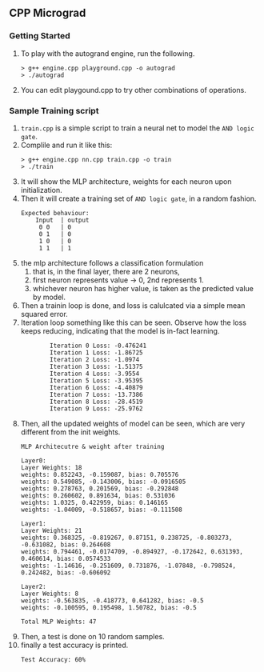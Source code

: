 ## CPP Micrograd

### Getting Started
1. To play with the autogrand engine, run the following.
    ```
    > g++ engine.cpp playground.cpp -o autograd
    > ./autograd
    ```
2. You can edit playgound.cpp to try other combinations of operations.

### Sample Training script
1. `train.cpp` is a simple script to train a neural net to model the `AND logic gate`.
2. Complile and run it like this:
    ```
    > g++ engine.cpp nn.cpp train.cpp -o train
    > ./train
    ```
3. It will show the MLP architecture, weights for each neuron upon initialization.
4. Then it will create a training set of `AND logic gate`, in a random fashion.
    ```
    Expected behaviour:
        Input  | output
         0 0   | 0
         0 1   | 0
         1 0   | 0
         1 1   | 1
    ```
5. the mlp architecture follows a classification formulation
    1. that is, in the final layer, there are 2 neurons,
    2. first neuron represents value -> 0, 2nd represents 1.
    3. whichever neuron has higher value, is taken as the predicted value by model.
6. Then a trainin loop is done, and loss is calulcated via a simple mean squared error.
7. Iteration loop something like this can be seen. Observe how the loss keeps reducing, indicating that the model is in-fact learning.
    ```Training loop:
            Iteration 0 Loss: -0.476241
            Iteration 1 Loss: -1.86725
            Iteration 2 Loss: -1.0974
            Iteration 3 Loss: -1.51375
            Iteration 4 Loss: -3.9554
            Iteration 5 Loss: -3.95395
            Iteration 6 Loss: -4.40879
            Iteration 7 Loss: -13.7386
            Iteration 8 Loss: -28.4519
            Iteration 9 Loss: -25.9762
    ```
8. Then, all the updated weights of model can be seen, which are very different from the init weights.
    ```
    MLP Architecutre & weight after training

    Layer0: 
    Layer Weights: 18   
    weights: 0.852243, -0.159087, bias: 0.705576
    weights: 0.549085, -0.143006, bias: -0.0916505
    weights: 0.278763, 0.201569, bias: -0.292848
    weights: 0.260602, 0.891634, bias: 0.531036
    weights: 1.0325, 0.422959, bias: 0.146165
    weights: -1.04009, -0.518657, bias: -0.111508

    Layer1: 
    Layer Weights: 21
    weights: 0.368325, -0.819267, 0.87151, 0.238725, -0.803273, -0.631082, bias: 0.264608
    weights: 0.794461, -0.0174709, -0.894927, -0.172642, 0.631393, 0.460614, bias: 0.0574533
    weights: -1.14616, -0.251609, 0.731876, -1.07848, -0.798524, 0.242482, bias: -0.606092

    Layer2: 
    Layer Weights: 8
    weights: -0.563835, -0.418773, 0.641282, bias: -0.5
    weights: -0.100595, 0.195498, 1.50782, bias: -0.5

    Total MLP Weights: 47
    ```
9. Then, a test is done on 10 random samples.
10. finally a test accuracy is printed. 
    ```
    Test Accuracy: 60%
    ```